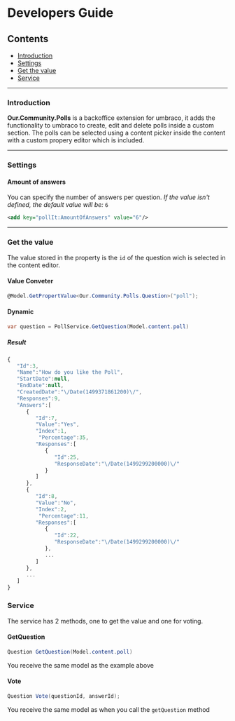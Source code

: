 # Developers Guide

## Contents

* [Introduction](#introduction)
* [Settings](#settings)
* [Get the value](#get-the-value)
* [Service](#service)

---

### Introduction

**Our.Community.Polls** is a backoffice extension for umbraco, it adds the functionality to umbraco to create, edit and delete polls inside a custom section. The polls can be selected using a content picker inside the content with a custom propery editor which is included.



---

### Settings

#### Amount of answers
You can specify the number of answers per question. _If the value isn't defined, the default value will be:_ `6`
```xml
<add key="pollIt:AmountOfAnswers" value="6"/>
```

---

### Get the value
The value stored in the property is the `id` of the question wich is selected in the content editor.

#### Value Conveter
```csharp
@Model.GetPropertValue<Our.Community.Polls.Question>("poll");
```

#### Dynamic

```csharp
var question = PollService.GetQuestion(Model.content.poll)
```

##### Result
```javascript
{
   "Id":3,
   "Name":"How do you like the Poll",
   "StartDate":null,
   "EndDate":null,
   "CreatedDate":"\/Date(1499371861200)\/",
   "Responses":9,
   "Answers":[
      {
         "Id":7,
         "Value":"Yes",
         "Index":1,
	      "Percentage":35,
         "Responses":[
            {
               "Id":25,
               "ResponseDate":"\/Date(1499299200000)\/"
            }
         ]
      },
      {
         "Id":8,
         "Value":"No",
         "Index":2,
	      "Percentage":11,
         "Responses":[
            {
               "Id":22,
               "ResponseDate":"\/Date(1499299200000)\/"
            },
            ...
         ]
      },
      ...
   ]
}
```

### Service
The service has 2 methods, one to get the value and one for voting.

#### GetQuestion
```csharp
Question GetQuestion(Model.content.poll)
```
You receive the same model as the example above

#### Vote
```csharp
Question Vote(questionId, answerId);
```
You receive the same model as when you call the `getQuestion` method
